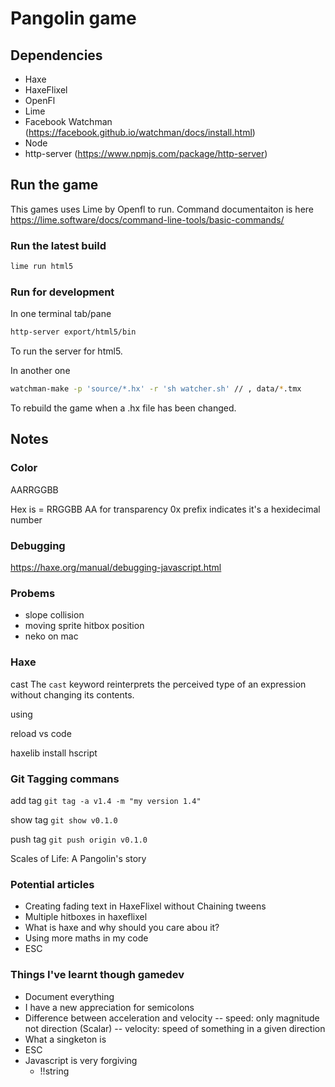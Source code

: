 # Pangolin game

## Dependencies

- Haxe
- HaxeFlixel
- OpenFl
- Lime
- Facebook Watchman (https://facebook.github.io/watchman/docs/install.html)
- Node
- http-server (https://www.npmjs.com/package/http-server)

## Run the game

This games uses Lime by Openfl to run.
Command documentaiton is here https://lime.software/docs/command-line-tools/basic-commands/

### Run the latest build
```bash
lime run html5
```

### Run for development

In one terminal tab/pane
```bash
http-server export/html5/bin
```
To run the server for html5.

In another one
```bash
watchman-make -p 'source/*.hx' -r 'sh watcher.sh' // , data/*.tmx
```
To rebuild the game when a .hx file has been changed.


## Notes

### Color

AARRGGBB

Hex is  =  RRGGBB
AA for transparency
0x prefix indicates it's a hexidecimal number

### Debugging
https://haxe.org/manual/debugging-javascript.html

### Probems
- slope collision
- moving sprite hitbox position
- neko on mac

### Haxe

cast
The `cast` keyword reinterprets the perceived type of an expression without changing its contents.

using

reload vs code

haxelib install hscript 

### Git Tagging commans
add tag
`git tag -a v1.4 -m "my version 1.4"`

show tag
`git show v0.1.0`

push tag
`git push origin v0.1.0`

Scales of Life: A Pangolin's story

### Potential articles
- Creating fading text in HaxeFlixel without Chaining tweens
- Multiple hitboxes in haxeflixel
- What is haxe and why should you care abou it?
- Using more maths in my code
- ESC

### Things I've learnt though gamedev
- Document everything
- I have a new appreciation for semicolons
- Difference between acceleration and velocity
-- speed: only magnitude not direction (Scalar)
-- velocity: speed of something in a given direction
- What a singketon is
- ESC
- Javascript is very forgiving
  - !!string